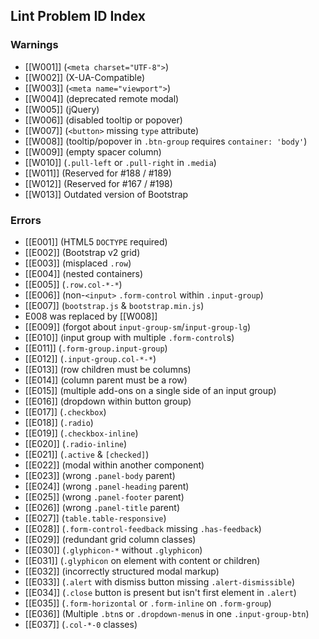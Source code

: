 ## Lint Problem ID Index

### Warnings
* [[W001]] (`<meta charset="UTF-8">`)
* [[W002]] (X-UA-Compatible)
* [[W003]] (`<meta name="viewport">`)
* [[W004]] (deprecated remote modal)
* [[W005]] (jQuery)
* [[W006]] (disabled tooltip or popover)
* [[W007]] (`<button>` missing `type` attribute)
* [[W008]] (tooltip/popover in `.btn-group` requires `container: 'body'`)
* [[W009]] (empty spacer column)
* [[W010]] (`.pull-left` or `.pull-right` in `.media`)
* [[W011]] (Reserved for #188 / #189)
* [[W012]] (Reserved for #167 / #198)
* [[W013]] Outdated version of Bootstrap

### Errors
* [[E001]] (HTML5 `DOCTYPE` required)
* [[E002]] (Bootstrap v2 grid)
* [[E003]] (misplaced `.row`)
* [[E004]] (nested containers)
* [[E005]] (`.row.col-*-*`)
* [[E006]] (non-`<input>` `.form-control` within `.input-group`)
* [[E007]] (`bootstrap.js` & `bootstrap.min.js`)
* E008 was replaced by [[W008]]
* [[E009]] (forgot about `input-group-sm`/`input-group-lg`)
* [[E010]] (input group with multiple `.form-control`s)
* [[E011]] (`.form-group.input-group`)
* [[E012]] (`.input-group.col-*-*`)
* [[E013]] (row children must be columns)
* [[E014]] (column parent must be a row)
* [[E015]] (multiple add-ons on a single side of an input group)
* [[E016]] (dropdown within button group)
* [[E017]] (`.checkbox`)
* [[E018]] (`.radio`)
* [[E019]] (`.checkbox-inline`)
* [[E020]] (`.radio-inline`)
* [[E021]] (`.active` & `[checked]`)
* [[E022]] (modal within another component)
* [[E023]] (wrong `.panel-body` parent)
* [[E024]] (wrong `.panel-heading` parent)
* [[E025]] (wrong `.panel-footer` parent)
* [[E026]] (wrong `.panel-title` parent)
* [[E027]] (`table.table-responsive`)
* [[E028]] (`.form-control-feedback` missing `.has-feedback`)
* [[E029]] (redundant grid column classes)
* [[E030]] (`.glyphicon-*` without `.glyphicon`)
* [[E031]] (`.glyphicon` on element with content or children)
* [[E032]] (incorrectly structured modal markup)
* [[E033]] (`.alert` with dismiss button missing `.alert-dismissible`)
* [[E034]] (`.close` button is present but isn't first element in `.alert`)
* [[E035]] (`.form-horizontal` or `.form-inline` on `.form-group`)
* [[E036]] (Multiple `.btn`s or `.dropdown-menu`s in one `.input-group-btn`)
* [[E037]] (`.col-*-0` classes)